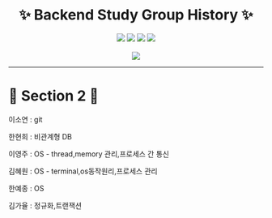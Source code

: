 
<h1 align="center"> ✨ Backend Study Group History ✨</h1>
<p align="center">
<img src="https://img.shields.io/badge/ORACLE-F80000?style=flat&logo=oracle&logoColor=white"/> <img src="https://img.shields.io/badge/Git-181717?style=flat&logo=github&logoColor=white"/> <img src="https://img.shields.io/badge/JAVA-E84D3D?style=flat&logo=joplin&logoColor=white"/> <img src="https://img.shields.io/badge/Js-F7DF1E?style=flat&logo=javascript&logoColor=white"/><br>
<br>
<img src="https://github.com/gayulz/BackEndRoadMap/assets/109029219/18a1483e-6659-446b-af66-0776e1c51c5d">
</p>
<hr>
<h1> 🐳 Section 2 🐳 </h1>
<p>
<p>이소연 : git</p>
<p>한현희 : 비관계형 DB</p>
<p>이영주 : OS - thread,memory 관리,프로세스 간 통신</p>
<p>김혜원 : OS - terminal,os동작원리,프로세스 관리</p>
<p>한예종 : OS </p> 
<p>김가율 : 정규화,트랜잭션</p>
</p>
